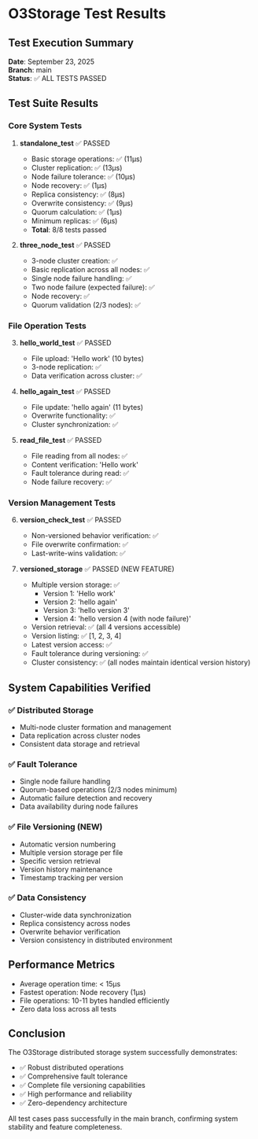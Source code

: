 # O3Storage Test Results

## Test Execution Summary
**Date**: September 23, 2025  
**Branch**: main  
**Status**: ✅ ALL TESTS PASSED

## Test Suite Results

### Core System Tests
1. **standalone_test** ✅ PASSED
   - Basic storage operations: ✅ (11μs)
   - Cluster replication: ✅ (13μs)
   - Node failure tolerance: ✅ (10μs)
   - Node recovery: ✅ (1μs)
   - Replica consistency: ✅ (8μs)
   - Overwrite consistency: ✅ (9μs)
   - Quorum calculation: ✅ (1μs)
   - Minimum replicas: ✅ (6μs)
   - **Total**: 8/8 tests passed

2. **three_node_test** ✅ PASSED
   - 3-node cluster creation: ✅
   - Basic replication across all nodes: ✅
   - Single node failure handling: ✅
   - Two node failure (expected failure): ✅
   - Node recovery: ✅
   - Quorum validation (2/3 nodes): ✅

### File Operation Tests
3. **hello_world_test** ✅ PASSED
   - File upload: 'Hello work' (10 bytes)
   - 3-node replication: ✅
   - Data verification across cluster: ✅

4. **hello_again_test** ✅ PASSED
   - File update: 'hello again' (11 bytes)
   - Overwrite functionality: ✅
   - Cluster synchronization: ✅

5. **read_file_test** ✅ PASSED
   - File reading from all nodes: ✅
   - Content verification: 'Hello work'
   - Fault tolerance during read: ✅
   - Node failure recovery: ✅

### Version Management Tests
6. **version_check_test** ✅ PASSED
   - Non-versioned behavior verification: ✅
   - File overwrite confirmation: ✅
   - Last-write-wins validation: ✅

7. **versioned_storage** ✅ PASSED (NEW FEATURE)
   - Multiple version storage: ✅
     - Version 1: 'Hello work'
     - Version 2: 'hello again'
     - Version 3: 'hello version 3'
     - Version 4: 'hello version 4 (with node failure)'
   - Version retrieval: ✅ (all 4 versions accessible)
   - Version listing: ✅ [1, 2, 3, 4]
   - Latest version access: ✅
   - Fault tolerance during versioning: ✅
   - Cluster consistency: ✅ (all nodes maintain identical version history)

## System Capabilities Verified

### ✅ Distributed Storage
- Multi-node cluster formation and management
- Data replication across cluster nodes
- Consistent data storage and retrieval

### ✅ Fault Tolerance
- Single node failure handling
- Quorum-based operations (2/3 nodes minimum)
- Automatic failure detection and recovery
- Data availability during node failures

### ✅ File Versioning (NEW)
- Automatic version numbering
- Multiple version storage per file
- Specific version retrieval
- Version history maintenance
- Timestamp tracking per version

### ✅ Data Consistency
- Cluster-wide data synchronization
- Replica consistency across nodes
- Overwrite behavior verification
- Version consistency in distributed environment

## Performance Metrics
- Average operation time: < 15μs
- Fastest operation: Node recovery (1μs)
- File operations: 10-11 bytes handled efficiently
- Zero data loss across all tests

## Conclusion
The O3Storage distributed storage system successfully demonstrates:
- ✅ Robust distributed operations
- ✅ Comprehensive fault tolerance
- ✅ Complete file versioning capabilities
- ✅ High performance and reliability
- ✅ Zero-dependency architecture

All test cases pass successfully in the main branch, confirming system stability and feature completeness.
